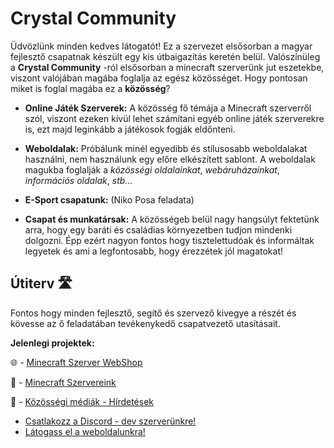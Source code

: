 # Crystal Community
Üdvözlünk minden kedves látogatót! Ez a szervezet elsősorban a magyar fejlesztő csapatnak készült egy kis útbaigazítás keretén belül. Valószínüleg a **Crystal Community** -ról elsősorban a minecraft szerverünk jut eszetekbe, viszont valójában magába foglalja az egész közösséget. Hogy pontosan miket is foglal magába ez a **__közösség__**?

- **Online Játék Szerverek:** A közösség fő témája a Minecraft szerverről szól, viszont ezeken kívül lehet számítani egyéb online játék szerverekre is, ezt majd leginkább a játékosok fogják eldőnteni.

- **Weboldalak:** Próbálunk minél egyedibb és stílusosabb weboldalakat használni, nem használunk egy előre elkészített sablont. A weboldalak magukba foglalják a *közösségi oldalainkat*, *webáruházainkat*, *információs oldalak*, *stb...*

- **E-Sport csapatunk:**  (Niko Posa feladata)

- **Csapat és munkatársak:** A közösségeb belül nagy hangsúlyt fektetünk arra, hogy egy baráti és családias környezetben tudjon mindenki dolgozni. Épp ezért nagyon fontos hogy tisztelettudóak és informáltak legyetek és ami a legfontosabb, hogy érezzétek jól magatokat!

## Útiterv  🛣️
Fontos hogy minden fejlesztő, segítő és szervező kivegye a részét és kövesse az ő feladatában tevékenykedő csapatvezető utasításait.

**Jelenlegi projektek:**

🌐 - [Minecraft Szerver WebShop](https://github.com/orgs/CrystalCommunity/projects/1/views/1)

🧱 - [Minecraft Szervereink](https://idk.hu)

📱 - [Közösségi médiák - Hírdetések](https://idk.hu)

+ [Csatlakozz a Discord - dev szerverünkre!](https://)
+ [Látogass el a weboldalunkra!](https://)
<!--

**Here are some ideas to get you started:**

🙋‍♀️ A short introduction - what is your organization all about?
🌈 Contribution guidelines - how can the community get involved?
👩‍💻 Useful resources - where can the community find your docs? Is there anything else the community should know?
🍿 Fun facts - what does your team eat for breakfast?
🧙 Remember, you can do mighty things with the power of [Markdown](https://docs.github.com/github/writing-on-github/getting-started-with-writing-and-formatting-on-github/basic-writing-and-formatting-syntax)
-->
